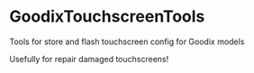# GoodixTouchscreenTools
Tools for store and flash touchscreen config for Goodix models

Usefully for repair damaged touchscreens!

